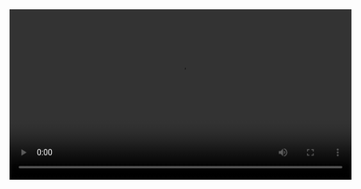 <video width="600" controls>
  <source src="https://res.cloudinary.com/dpe4zyaxf/video/upload/v1733679148/Screen_Recording_2024-12-08_225611_ktkm49.mp4" type="video/mp4">
  <source src="https://res.cloudinary.com/dpe4zyaxf/video/upload/v1733679148/Screen_Recording_2024-12-08_225611_ktkm49.mp4" type="video/ogg">

</video>
